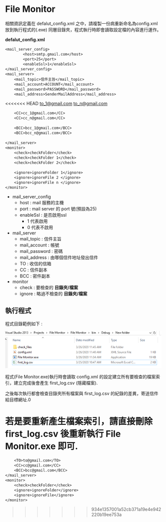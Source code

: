 # File Monitor

相關資訊定義在 defalut_config.xml 之中，請複製一份病重新命名為config.xml 放到執行程式的(.exe) 同層目錄夾，程式執行時即會讀取設定檔的內容進行運作。

<b>defalut_config.xml</b>

    <mail_server_config>
            <host>smtp.gmail.com</host>
            <port>25</port>
            <enableSsl>1</enableSsl>
    </mail_server_config>
    <mail_server>
        <mail_topic>信件主旨</mail_topic>
        <mail_account>ACCOUNT</mail_account>
        <mail_password>PASSWORD</mail_password>
        <mail_address>SenderMailAddress</mail_address>

<<<<<<< HEAD
        <TO>to_1@gmail.com</TO>
        <TO>to_n@gmail.com</TO>

        <CC>cc_1@gmail.com</CC>
        <CC>cc_n@gmail.com</CC>

        <BCC>bcc_1@gmail.com</BCC>
        <BCC>bcc_n@gmail.com</BCC>
        
    </mail_server>
    <monitor>
        <check>checkFolder</check>
        <check>checkFolder 1</check>
        <check>checkFolder 2</check>
        
        <ignore>ignoreFolder 1</ignore>
        <ignore>ignoreFile 2 </ignore>
        <ignore>ignoreFile n </ignore>
    </monitor>

* mail_server_config 
    * host : mail 服務的主機
    * port : mail server 的 port 號(預設為25)
    * enableSsl : 是否啟用ssl
        * 1 代表啟用
        * 0 代表不啟用
* mail_server
    * mail_topic : 信件主旨
    * mail_account : 帳號
    * mail_password : 密碼
    * mail_address : 由哪個信件地址發出信件
    * TO : 收信的信箱
    * CC : 信件副本
    * BCC : 密件副本
* monitor
    * check : 要檢查的 <b>目錄夾/檔案</b>
    * ignore : 略過不檢查的 <b>目錄夾/檔案</b>

## 執行程式

程式目錄範例如下 :

![image](/docs/folder_view.PNG)

程式(File Monitor.exe)執行時會讀取 config.xml 的設定建立所有要檢查的檔案索引，建立完成後會產生 first_log.csv (隱藏檔案).

之後每次執行都會檢查目錄夾所有檔案與 first_log.csv 的紀錄的差異，寄送信件給目標網址.0


若是要重新產生檔案索引，請直接刪除 first_log.csv 後重新執行 File Monitor.exe 即可.
=======
        <TO>to@gmail.com</TO>
        <CC>cc@gmail.com</CC>
        <BCC>bcc@gmail.com</BCC>
    </mail_server>
    <monitor>
        <check>checkFolder</check>
        <ignore>ignoreFolder</ignore>
        <ignore>ignoreFile</ignore>
    </monitor>
>>>>>>> 934e1357001a52cb371a19e4e942220b19ee753a
